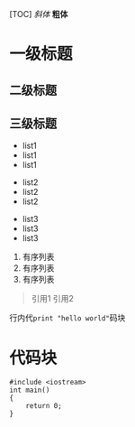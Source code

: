 [TOC]
*斜体*
**粗体**
# 一级标题
## 二级标题
## 三级标题
* list1
* list1
* list1

+ list2
+ list2
+ list2

- list3
- list3
- list3

1. 有序列表
2. 有序列表
3. 有序列表

> 引用1
> 引用2

行内代`print "hello world"`码块

# 代码块
    #include <iostream>
    int main()
    {
		return 0;
	}

